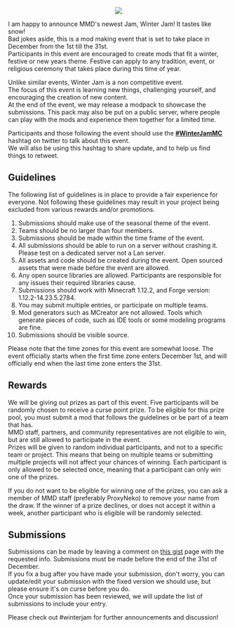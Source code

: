 <p align="center"> 
<img src="https://cdn.discordapp.com/attachments/463961352432517123/516812016980066307/winter-jam-header-2018.gif">
</p>

I am happy to announce MMD's newest Jam, Winter Jam! It tastes like snow!  
Bad jokes aside, this is a mod making event that is set to take place in December from the 1st till the 31st.  
Participants in this event are encouraged to create mods that fit a winter, festive or new years theme. Festive can apply to any tradition, event, or religious ceremony that takes place during this time of year.  

Unlike similar events, Winter Jam is a non competitive event.  
The focus of this event is learning new things, challenging yourself, and encouraging the creation of new content.  
At the end of the event, we may release a modpack to showcase the submissions. This pack may also be put on a public server, where people can play with the mods and experience them together for a limited time.  

Participants and those following the event should use the [**#WinterJamMC**](https://twitter.com/search?q=%23winterjammc&src=typd) hashtag on twitter to talk about this event.  
We will also be using this hashtag to share update, and to help us find things to retweet.  

## Guidelines
The following list of guidelines is in place to provide a fair experience for everyone. Not following these guidelines may result in your project being excluded from various rewards and/or promotions.  

1. Submissions should make use of the seasonal theme of the event.  
2. Teams should be no larger than four members.  
3. Submissions should be made within the time frame of the event.  
4. All submissions should be able to run on a server without crashing it. Please test on a dedicated server not a Lan server.  
5. All assets and code should be created during the event. Open sourced assets that were made before the event are allowed.  
6. Any open source libraries are allowed. Participants are responsible for any issues their required libraries cause.  
7. Submissions should work with Minecraft 1.12.2, and Forge version: 1.12.2-14.23.5.2784.
8. You may submit multiple entries, or participate on multiple teams.  
9. Mod generators such as MCreator are not allowed. Tools which generate pieces of code, such as IDE tools or some modeling programs are fine.  
10. Submissions should be visible source.  

Please note that the time zones for this event are somewhat loose. The event officially starts when the first time zone enters December 1st, and will officially end when the last time zone enters the 31st.  

## Rewards
We will be giving out prizes as part of this event. Five participants will be randomly chosen to receive a curse point prize. To be eligible for this prize pool, you must submit a mod that follows the guidelines or be part of a team that has.  
MMD staff, partners, and community representatives are not eligible to win, but are still allowed to participate in the event.  
Prizes will be given to random individual participants, and not to a specific team or project. This means that being on multiple teams or submitting multiple projects will not affect your chances of winning. Each participant is only allowed to be selected once, meaning that a participant can only win one of the prizes.  

If you do not want to be eligible for winning one of the prizes, you can ask a member of MMD staff (preferably ProxyNeko) to remove your name from the draw. If the winner of a prize declines, or does not accept it within a week, another participant who is eligible will be randomly selected.  

## Submissions
Submissions can be made by leaving a comment on [this gist](https://gist.github.com/ProxyNeko/fd4af11b297c414d1ef80230c160ef11) page with the requested info. Submissions must be made before the end of the 31st of December.  
If you fix a bug after you have made your submission, don't worry, you can update/edit your submission with the fixed version we should use, but please ensure it's on curse before you do.  
Once your submission has been reviewed, we will update the list of submissions to include your entry. 

Please check out #winterjam for further announcements and discussion!  
